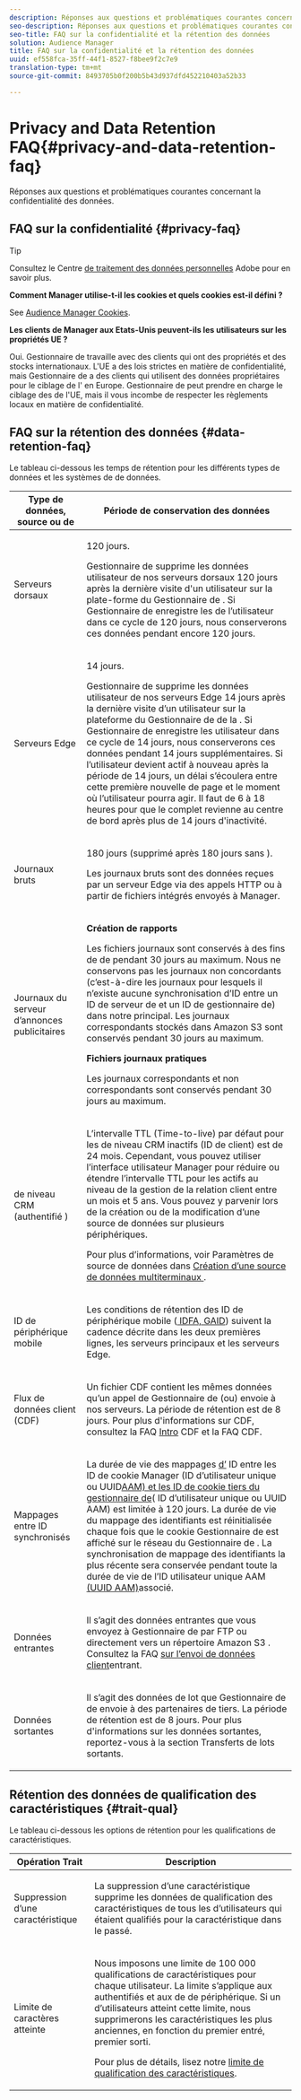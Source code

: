```yaml
---
description: Réponses aux questions et problématiques courantes concernant la confidentialité des données.
seo-description: Réponses aux questions et problématiques courantes concernant la confidentialité des données.
seo-title: FAQ sur la confidentialité et la rétention des données
solution: Audience Manager
title: FAQ sur la confidentialité et la rétention des données
uuid: ef558fca-35ff-44f1-8527-f8bee9f2c7e9
translation-type: tm+mt
source-git-commit: 8493705b0f200b5b43d937dfd452210403a52b33

---
```



# Privacy and Data Retention FAQ{#privacy-and-data-retention-faq}

Réponses aux questions et problématiques courantes concernant la confidentialité des données.

<!-- faq_privacy.xml -->

## FAQ sur la confidentialité {#privacy-faq}

>[!TIP]
>
>Consultez le Centre [de traitement des données personnelles](https://www.adobe.com/privacy.html) Adobe pour en savoir plus.

**Comment   Manager utilise-t-il les cookies et quels cookies est-il défini ?**

See [Audience Manager Cookies](https://marketing.adobe.com/resources/help/en_US/whitepapers/cookies/cookies_am.html).

**Les clients de  Manager  aux Etats-Unis peuvent-ils  les utilisateurs sur les propriétés UE ?**

Oui.  Gestionnaire de  travaille avec des clients qui ont des propriétés et des stocks internationaux. L&#39;UE a des lois strictes en matière de confidentialité, mais  Gestionnaire de  a des clients qui utilisent des données propriétaires pour le ciblage de l&#39; en Europe.  Gestionnaire de  peut prendre en charge le ciblage des de l&#39;UE, mais il vous incombe de respecter les règlements locaux en matière de confidentialité.

<!-- 

<p> <b>Why does the IP address need to be removed from log files?</b> </p> 
<p>While still an open question in the US, regulators in Europe consider IP addresses as personally identifiable information (PII). As a result, companies that collect IP addresses in the EU are subject to strict data processing requirements. To support expansion into the EU, and help reduce compliance requirements for our customers, we remove IP addresses from log files. Also, this change addresses where we believe industry self-regulation and legally required regulations are moving within the United States. Removing IP addresses is a proactive change that will help Audience Manager (and our partners) comply with existing and future PII-related legislation. </p>

 -->

## FAQ sur la rétention des données {#data-retention-faq}

Le tableau ci-dessous  les temps de rétention pour les différents types de données et  les  systèmes de de données.

<table id="table_21C0B13A57A44DE0999FB33F363C88F6"> 
 <thead> 
  <tr> 
   <th colname="col1" class="entry"> Type de données, source ou   de </th> 
   <th colname="col2" class="entry"> Période de conservation des données </th> 
  </tr> 
 </thead>
 <tbody> 
  <tr> 
   <td colname="col1"> <p>Serveurs dorsaux </p> </td> 
   <td colname="col2"> <p>120 jours. </p> <p>  Gestionnaire de supprime les données utilisateur de nos serveurs dorsaux 120 jours après la dernière visite d'un utilisateur sur la plate-forme du Gestionnaire de . Si <span class="keyword"> Gestionnaire de</span> enregistre les de l’utilisateur dans ce cycle de 120 jours, nous conserverons ces données pendant encore 120 jours. </p> </td> 
  </tr> 
  <tr> 
   <td colname="col1"> <p>Serveurs Edge </p> </td> 
   <td colname="col2"> <p> 14 jours. </p> <p> Gestionnaire de supprime les données utilisateur de nos serveurs Edge 14 jours après la dernière visite d’un utilisateur sur la plateforme du Gestionnaire de de la . Si <span class="keyword"> Gestionnaire de</span> enregistre les utilisateur dans ce cycle de 14 jours, nous conserverons ces données pendant 14 jours supplémentaires. Si l’utilisateur devient actif à nouveau après la période de 14 jours, un délai s’écoulera entre cette première nouvelle  de page et le moment où l’utilisateur pourra agir. Il faut de 6 à 18 heures pour que le complet revienne au centre de bord après plus de 14 jours d'inactivité. </p> </td> 
  </tr> 
  <tr> 
   <td colname="col1"> <p>Journaux bruts </p> </td> 
   <td colname="col2"> <p>180 jours (supprimé après 180 jours sans  ). </p> <p>Les journaux bruts sont des données reçues par un serveur Edge via des appels HTTP ou à partir de fichiers intégrés envoyés à <span class="keyword">  Manager</span>. </p> </td> 
  </tr> 
  <tr> 
   <td colname="col1"> <p>Journaux du serveur d’annonces publicitaires </p> </td> 
   <td colname="col2"> <p><b>Création de rapports</b> </p> <p>Les fichiers journaux sont conservés à des fins de  de pendant 30 jours au maximum. Nous ne conservons pas les journaux non concordants (c’est-à-dire les journaux pour lesquels il n’existe aucune synchronisation d’ID entre un ID de serveur de  et un ID de gestionnaire <span class="keyword"> de) dans notre</span> principal. Les journaux correspondants stockés dans <span class="keyword"> Amazon S3</span> sont conservés pendant 30 jours au maximum. </p> <p><b>Fichiers journaux pratiques</b> </p> <p>Les journaux correspondants et non correspondants sont conservés pendant 30 jours au maximum. </p> </td> 
  </tr> 
  <tr> 
   <td colname="col1"> <p> de niveau CRM (authentifié ) </p> </td> 
   <td colname="col2"> <p>L’intervalle TTL (Time-to-live) par défaut pour les  de niveau CRM inactifs (ID de client) est de 24 mois. Cependant, vous pouvez utiliser l’interface utilisateur   Manager pour réduire ou étendre l’intervalle TTL pour les actifs au niveau de la gestion de la relation client entre un mois et 5 ans. Vous pouvez y parvenir lors de la création ou de la modification d’une source de données sur plusieurs périphériques.</p> <p>Pour plus d’informations, voir Paramètres de source de données dans <a href="../features/profile-merge-rules/merge-rules-start.md#settings"> Création d’une source de données multiterminaux </a>.</p> </td> 
  </tr> 
  <tr> 
   <td colname="col1"> <p>ID de périphérique mobile </p> </td> 
   <td colname="col2"> <p>Les conditions de rétention des ID de périphérique mobile (<a href="../reference/ids-in-aam.md"> IDFA, GAID</a>) suivent la cadence décrite dans les deux premières lignes, les serveurs principaux et les serveurs Edge. </p> </td> 
  </tr> 
  <tr> 
   <td colname="col1"> <p>Flux de données client (CDF) </p> </td> 
   <td colname="col2"> <p>Un fichier CDF contient les mêmes données qu’un appel de  Gestionnaire de <span class="keyword"></span> (ou) envoie à nos serveurs. La période de rétention est de 8 jours. Pour plus d'informations sur CDF, consultez la FAQ <a href="../features/cdf-files.md"> Intro</a> CDF et la FAQ <a href="../faq/faq-cdf.md"></a>CDF. </p> </td> 
  </tr> 
  <tr> 
   <td colname="col1"> <p>Mappages entre ID synchronisés </p> </td> 
   <td colname="col2"> <p>La durée de vie des mappages <a href="../features/administration/usage-limits.md#id-mapping-limits"> d’</a> ID entre les ID de cookie   Manager (ID d’utilisateur unique ou UUID<a href="../reference/ids-in-aam.md">AAM) et les ID de cookie tiers du gestionnaire de</a>( ID d’utilisateur unique ou UUID AAM) est limitée à 120 jours. La durée de vie du mappage des identifiants est réinitialisée chaque fois que le cookie  Gestionnaire de  est affiché sur le réseau du Gestionnaire de . La synchronisation de mappage des identifiants la plus récente sera conservée pendant toute la durée de vie de l’ID utilisateur unique AAM <a href="../reference/ids-in-aam.md">(UUID AAM)</a>associé.</p></td> 
  </tr> 
  <tr> 
   <td colname="col1"> <p>Données entrantes </p> </td> 
   <td colname="col2"> <p>Il s’agit des données entrantes que vous envoyez à <span class="keyword"> Gestionnaire de</span> par FTP ou directement vers un répertoire <span class="keyword"> Amazon S3</span> . Consultez la FAQ <a href="../faq/faq-inbound-data-ingestion.md"> sur l’envoi de données client</a>entrant. </p> </td> 
  </tr> 
  <tr> 
   <td colname="col1"> <p>Données sortantes </p> </td> 
   <td colname="col2"> <p>Il s’agit des données de lot que  Gestionnaire <span class="keyword"></span> de  de envoie à des partenaires de tiers. La période de rétention est de 8 jours. Pour plus d'informations sur les données sortantes, reportez-vous à la section Transferts <a href="../integration/receiving-audience-data/batch-outbound-transfers/outbound-file-name-contents.md"></a>de lots sortants. </p> </td> 
  </tr> 
 </tbody> 
</table>

## Rétention des données de qualification des caractéristiques {#trait-qual}

Le tableau ci-dessous  les options de rétention pour les qualifications de caractéristiques.

<table id="table_7FB42BEF138540AAB6869995C1AB8D3F"> 
 <thead> 
  <tr> 
   <th colname="col1" class="entry"> Opération Trait </th> 
   <th colname="col2" class="entry"> Description </th> 
  </tr>
 </thead>
 <tbody> 
  <tr> 
   <td colname="col1"> <p>Suppression d’une caractéristique </p> </td> 
   <td colname="col2"> <p>La suppression d’une caractéristique supprime les données de qualification des caractéristiques de tous les d’utilisateurs qui étaient qualifiés pour la caractéristique dans le passé. </p> </td> 
  </tr> 
  <tr> 
   <td colname="col1"> <p>Limite de caractères atteinte </p> </td> 
   <td colname="col2"> <p>Nous imposons une limite de 100 000 qualifications de caractéristiques pour chaque  utilisateur. La limite s’applique aux  authentifiés et aux  de de périphérique. Si un d’utilisateurs atteint cette limite, nous supprimerons les caractéristiques les plus anciennes, en fonction du premier entré, premier sorti. </p> <p>Pour plus de détails, lisez notre <a href="../features/traits/trait-and-segment-qualification-reference.md#trait-qualification-limit"> limite de qualification des caractéristiques</a>. </p> </td> 
  </tr> 
 </tbody> 
</table>


